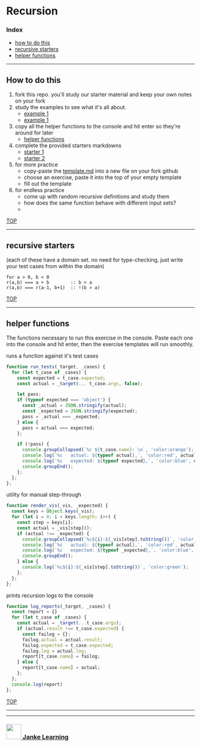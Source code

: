 # Recursion

### Index
* [how to do this](#how-to-do-this)
* [recursive starters](#recursive-starters)
* [helper functions](#helper-functions)

---

## How to do this

1. fork this repo.  you'll study our starter material and keep your own notes on your fork
2. study the examples to see what it's all about.
    * [example 1](./example-1.md)
    * [example 1](./example-1.md)
3. copy all the helper functions to the console and hit enter so they're around for later
    * [helper functions](#helper-functions)
4. complete the provided starters markdowns
    * [starter 1](#starter-1)
    * [starter 2](#starter-2)
5. for more practice
    * copy-paste the [template.md](https://raw.githubusercontent.com/janke-learning/fosdem-2019/master/recursion/template.md) into a new file on your fork github
    * choose an exercise, paste it into the top of your empty template
    * fill out the template
6. for endless practice
    * come up with random recursive definitions and study them
    * how does the same function behave with different input sets?
    * 

[TOP](#recursion)

---

## recursive starters

(each of these have a domain set. no need for type-checking, just write your test cases from within the domain)

```
for a > 0, b < 0
r(a,b) === a + b        :: b > a
r(a,b) === r(a-1, b+1)  :: !(b > a)
```

[TOP](#recursion)

---


## helper functions

The functions necessary to run this exercise in the console.  Paste each one into the console and hit enter, then the exercise templates will run smoothly.


runs a function against it's test cases
```js
function run_tests(_target, _cases) {
  for (let t_case of _cases) {
    const expected = t_case.expected;
    const actual = _target(... t_case.args, false);

    let pass;
    if (typeof expected === 'object') {
      const _actual = JSON.stringify(actual);
      const _expected = JSON.stringify(expected);
      pass = _actual === _expected;
    } else {
      pass = actual === expected;
    };

    if (!pass) {
      console.groupCollapsed(`%c ${t_case.name}: \n`, 'color:orange');
      console.log(`%c   actual: ${typeof actual},`, 'color:red', actual);
      console.log(`%c   expected: ${typeof expected},`, 'color:blue', expected);
      console.groupEnd();
    };
  };
};
```

utility for manual step-through
```js
function render_vis(_vis, _expected) {
  const keys = Object.keys(_vis);
  for (let i = 0; i < keys.length; i++) {
    const step = keys[i];
    const actual = _vis[step]();
    if (actual !== _expected) {
      console.groupCollapsed(`%c${i}:${_vis[step].toString()}`, 'color:orange');
      console.log(`%c   actual: ${typeof actual},`, 'color:red', actual);
      console.log(`%c   expected: ${typeof _expected},`, 'color:blue', _expected);
      console.groupEnd();
    } else {
      console.log(`%c${i}:${_vis[step].toString()}`, 'color:green');
    };
  };
};
```

prints recursion logs to the console
```js
function log_reports(_target, _cases) {
  const report = {}
  for (let t_case of _cases) {
    const actual = _target(...t_case.args);
    if (actual.result !== t_case.expected) {
      const failog = {};
      failog.actual = actual.result;
      failog.expected = t_case.expected;
      failog.log = actual.log;
      report[t_case.name] = failog;
    } else {
      report[t_case.name] = actual;
    };
  };
  console.log(report)
};
```

[TOP](#recursion)
___
___
### <a href="http://janke-learning.org" target="_blank"><img src="https://user-images.githubusercontent.com/18554853/50098409-22575780-021c-11e9-99e1-962787adaded.png" width="40" height="40"></img> Janke Learning</a>
